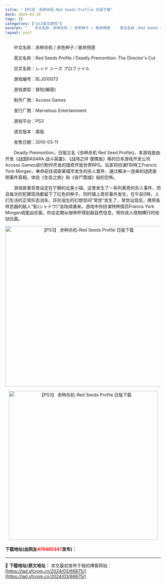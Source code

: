 ```yaml
---
title: "【PS3】 赤种杀机-Red Seeds Profile 日版下载"
date: 2024-03-28
tags: []
categories: ["ps3英文游戏"]
excerpt: "　　中文名称：赤种杀机 / 赤色种子 / 致命预感 　　英文名称：Red Seeds Profile / Deadly Premonition: The Director&#039;s Cut 　　日文名称：レッド シーズ プロファイル 　　游戏编号：BLJS10073 　　游戏类型：冒险(解密) 　&hellip;"
layout: post
---
```


 <p>　　中文名称：赤种杀机 / 赤色种子 / 致命预感</p> <p>　　英文名称：Red Seeds Profile / Deadly Premonition: The Director&#39;s Cut</p> <p>　　日文名称：レッド シーズ プロファイル</p> <p>　　游戏编号：BLJS10073</p> <p>　　游戏类型：冒险(解密)</p> <p>　　制作厂商：Access Games</p> <p>　　发行厂商：Marvelous Entertainment</p> <p>　　游戏平台：PS3</p> <p>　　语言版本：美版</p> <p>　　发售日期：2010-03-11</p> <p>　　Deadly Premonition，日版又名《赤种杀机 Red Seed Profile》，本游戏是由开发《战国BASARA 战斗英雄》、《战场之绊 便携版》等的日本游戏开发公司Access Games进行制作开发的猎奇开放世界RPG。玩家将扮演FBI特工Francis York Morgan，奉命前往调查某城市发生的杀人案件，通过解决一连串的谜团查明事件真相，体验《生存之旅》和《丧尸围城》般的恐怖。</p> <p>　　游戏故事背景设定在宁静的北美小镇，这里发生了一系列离奇的杀人事件，而且每次的犯罪现场都留下了红色的种子。同时镇上奇异事件发生，在午前0時，人们生活的正常形态消失，异形滋生的幻想空间&ldquo;常世&rdquo;发生了，常世出现后，携带各样武器的敌人&ldquo;影(シャドウ)&rdquo;会陆续袭来。游戏中你扮演特种探员Francis York Morgan调差凶杀案。你会定期从咖啡杯得到超自然信息，带你进入怪物横行的地狱位面。</p> <p align="center"><img align="" border="0" src="https://lad.sfcrom.cn/wp-content/uploads/2024/03/20240328_66051bec96b69.jpg" width="519" alt="【PS3】 赤种杀机-Red Seeds Profile 日版下载" /></p> <p align="center"><img align="" border="0" src="https://lad.sfcrom.cn/wp-content/uploads/2024/03/20240328_66051becea99d.jpg" width="481" alt="【PS3】 赤种杀机-Red Seeds Profile 日版下载" /></p> <p><h4>下载地址(由网友<font color="red">476465347</font>发布)：</h4></p> 

---
📖 **下载地址/原文地址：** 本文最初发布于我的博客网站：[https://lad.sfcrom.cn/2024/03/66675/](https://lad.sfcrom.cn/2024/03/66675/)

